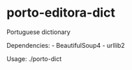 porto-editora-dict
==================

Portuguese dictionary

Dependencies:
	- BeautifulSoup4
	- urllib2

Usage:
	./porto-dict <word>

